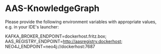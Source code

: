 # AAS-KnowledgeGraph

Please provide the following environment variables with appropriate values, e.g. in your IDE's launcher:

KAFKA_BROKER_ENDPOINT=dockerhost.fritz.box;
AAS_REGISTRY_ENDPOINT=http://aasregistry.dockerhost;
NEO4J_ENDPOINT=neo4j://dockerhost:7687

